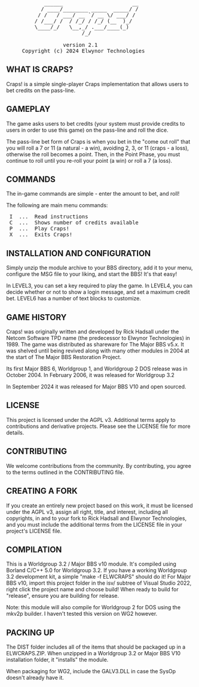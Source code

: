 <pre> 
            ______                      __
           / ____/________ _____  _____/ /
          / /   / ___/ __ `/ __ \/ ___/ / 
         / /___/ /  / /_/ / /_/ (__  )_/  
         \____/_/   \__,_/ .___/____(_)   
                        /_/               
                                          
                  version 2.1
     Copyright (c) 2024 Elwynor Technologies
</pre>
          
## WHAT IS CRAPS?

 Craps! is a simple single-player Craps implementation that allows users to 
 bet credits on the pass-line.
 
## GAMEPLAY
 
 The game asks users to bet credits (your system must provide credits to users
 in order to use this game) on the pass-line and roll the dice. 
 
 The pass-line bet form of Craps is when you bet in the "come out roll" that 
 you will roll a 7 or 11 (a natural - a win), avoiding 2, 3, or 11 (craps - a
 loss), otherwise the roll becomes a point. Then, in the Point Phase, you must 
 continue to roll until you re-roll your point (a win) or roll a 7 (a loss).
 
## COMMANDS
 
 The in-game commands are simple - enter the amount to bet, and roll!
 
 The following are main menu commands:
<pre>
 I  ...  Read instructions
 C  ...  Shows number of credits available
 P  ...  Play Craps!
 X  ...  Exits Craps!
</pre> 

## INSTALLATION AND CONFIGURATION
  
 Simply unzip the module archive to your BBS directory, add it to your menu,
 configure the MSG file to your liking, and start the BBS! It's that easy!
 
 In LEVEL3, you can set a key required to play the game. In LEVEL4, you can
 decide whether or not to show a login message, and set a maximum credit bet.
 LEVEL6 has a number of text blocks to customize.
 
## GAME HISTORY
 
 Craps! was originally written and developed by Rick Hadsall under the Netcom
 Software TPD name (the predecessor to Elwynor Technologies) in 1989. The game
 was distributed as shareware for The Major BBS v5.x. It was shelved until
 being revived along with many other modules in 2004 at the start of The Major
 BBS Restoration Project.
 
 Its first Major BBS 6, Worldgroup 1, and Worldgroup 2 DOS release was in 
 October 2004. In February 2006, it was released for Worldgroup 3.2
 
 In September 2024 it was released for Major BBS V10 and open sourced. 
 
## LICENSE

 This project is licensed under the AGPL v3. Additional terms apply to 
 contributions and derivative projects. Please see the LICENSE file for 
 more details.

## CONTRIBUTING

 We welcome contributions from the community. By contributing, you agree to the
 terms outlined in the CONTRIBUTING file.

## CREATING A FORK

 If you create an entirely new project based on this work, it must be licensed 
 under the AGPL v3, assign all right, title, and interest, including all 
 copyrights, in and to your fork to Rick Hadsall and Elwynor Technologies, and 
 you must include the additional terms from the LICENSE file in your project's 
 LICENSE file.

## COMPILATION

 This is a Worldgroup 3.2 / Major BBS v10 module. It's compiled using Borland
 C/C++ 5.0 for Worldgroup 3.2. If you have a working Worldgroup 3.2 development
 kit, a simple "make -f ELWCRAPS" should do it! For Major BBS v10, import this
 project folder in the isv/ subtree of Visual Studio 2022, right click the
 project name and choose build! When ready to build for "release", ensure you
 are building for release.

 Note: this module will also compile for Worldgroup 2 for DOS using the mkv2p 
 builder. I haven't tested this version on WG2 however. 

## PACKING UP

 The DIST folder includes all of the items that should be packaged up in a 
 ELWCRAPS.ZIP. When unzipped in a Worldgroup 3.2 or Major BBS V10 installation 
 folder, it "installs" the module.
 
 When packaging for WG2, include the GALV3.DLL in case the SysOp doesn't 
 already have it.
 